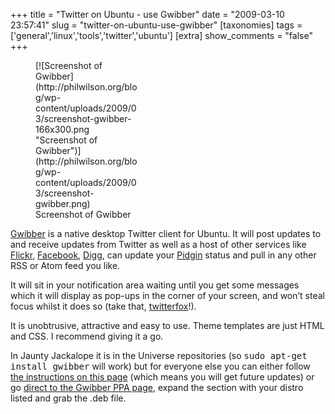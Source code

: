 +++
title = "Twitter on Ubuntu - use Gwibber"
date = "2009-03-10 23:57:41"
slug = "twitter-on-ubuntu-use-gwibber"
[taxonomies]
tags = ['general','linux','tools','twitter','ubuntu']
[extra]
show_comments = "false"
+++

<figure aria-describedby="caption-attachment-982" class="wp-caption alignright" id="attachment_982" style="width: 166px">[![Screenshot of Gwibber](http://philwilson.org/blog/wp-content/uploads/2009/03/screenshot-gwibber-166x300.png "Screenshot of Gwibber")](http://philwilson.org/blog/wp-content/uploads/2009/03/screenshot-gwibber.png)<figcaption class="wp-caption-text" id="caption-attachment-982">Screenshot of Gwibber</figcaption></figure>

[Gwibber](https://launchpad.net/gwibber) is a native desktop Twitter client for Ubuntu. It will post updates to and receive updates from Twitter as well as a host of other services like [Flickr](http://flickr.com/), [Facebook](http://www.facebook.com), [Digg](http://www.digg.com), can update your [Pidgin](http://pidgin.im/) status and pull in any other RSS or Atom feed you like.

It will sit in your notification area waiting until you get some messages which it will display as pop-ups in the corner of your screen, and won’t steal focus whilst it does so (take that, [twitterfox](http://twitterfox.net/)!).

It is unobtrusive, attractive and easy to use. Theme templates are just HTML and CSS. I recommend giving it a go.

In Jaunty Jackalope it is in the Universe repositories (so <kbd>sudo apt-get install gwibber</kbd> will work) but for everyone else you can either follow [the instructions on this page](https://wiki.ubuntu.com/Gwibber) (which means you will get future updates) or go [direct to the Gwibber PPA page](https://launchpad.net/~gwibber-team/+archive/ppa), expand the section with your distro listed and grab the .deb file.
